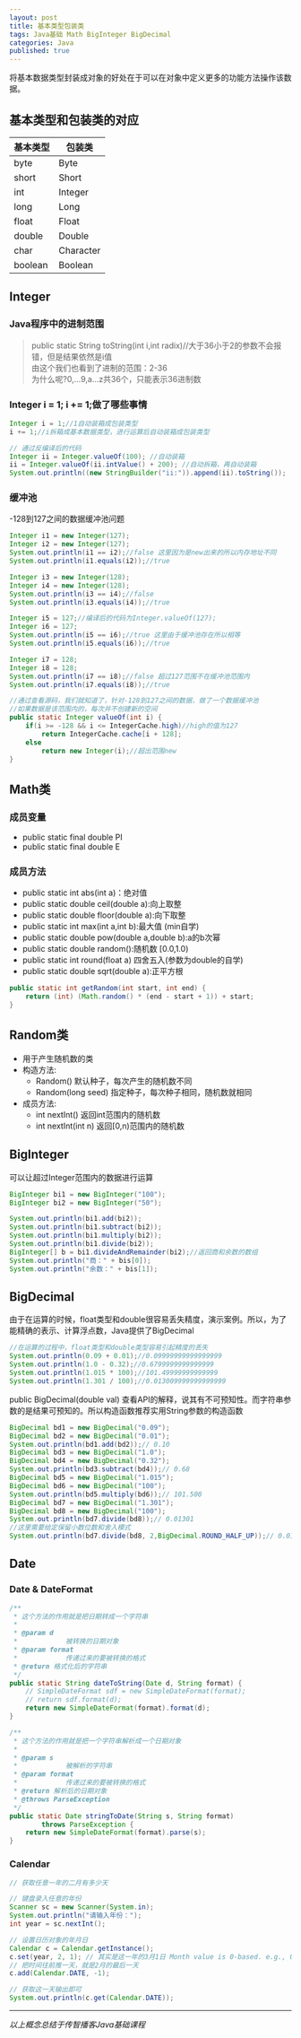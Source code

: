 ```yaml
---  
layout: post  
title: 基本类型包装类  
tags: Java基础 Math BigInteger BigDecimal  
categories: Java  
published: true  
---  
```


将基本数据类型封装成对象的好处在于可以在对象中定义更多的功能方法操作该数据。

## 基本类型和包装类的对应

| 基本类型 |  包装类   |
|----------|-----------|
| byte     | Byte      |
| short    | Short     |
| int      | Integer   |
| long     | Long      |
| float    | Float     |
| double   | Double    |
| char     | Character |
| boolean  | Boolean   |

## Integer

### Java程序中的进制范围

> public static String toString(int i,int radix)//大于36小于2的参数不会报错，但是结果依然是i值  
> 由这个我们也看到了进制的范围：2-36  
> 为什么呢?0,...9,a...z共36个，只能表示36进制数  

### Integer i = 1; i += 1;做了哪些事情

```java
Integer i = 1;//1自动装箱成包装类型
i += 1;//i拆箱成基本数据类型，进行运算后自动装箱成包装类型

// 通过反编译后的代码
Integer ii = Integer.valueOf(100); //自动装箱
ii = Integer.valueOf(ii.intValue() + 200); //自动拆箱，再自动装箱
System.out.println((new StringBuilder("ii:")).append(ii).toString());
```

### 缓冲池

-128到127之间的数据缓冲池问题

```java
Integer i1 = new Integer(127);
Integer i2 = new Integer(127);
System.out.println(i1 == i2);//false 这里因为是new出来的所以内存地址不同
System.out.println(i1.equals(i2));//true

Integer i3 = new Integer(128);
Integer i4 = new Integer(128);
System.out.println(i3 == i4);//false
System.out.println(i3.equals(i4));//true

Integer i5 = 127;//编译后的代码为Integer.valueOf(127);
Integer i6 = 127;
System.out.println(i5 == i6);//true 这里由于缓冲池存在所以相等
System.out.println(i5.equals(i6));//true

Integer i7 = 128;
Integer i8 = 128;
System.out.println(i7 == i8);//false 超过127范围不在缓冲池范围内
System.out.println(i7.equals(i8));//true

//通过查看源码，我们就知道了，针对-128到127之间的数据，做了一个数据缓冲池
//如果数据是该范围内的，每次并不创建新的空间
public static Integer valueOf(int i) {
    if(i >= -128 && i <= IntegerCache.high)//high的值为127
        return IntegerCache.cache[i + 128];
    else
        return new Integer(i);//超出范围new
}
```

## Math类

### 成员变量

* public static final double PI
* public static final double E

### 成员方法

* public static int abs(int a)：绝对值
* public static double ceil(double a):向上取整
* public static double floor(double a):向下取整
* public static int max(int a,int b):最大值 (min自学)
* public static double pow(double a,double b):a的b次幂
* public static double random():随机数 [0.0,1.0)
* public static int round(float a) 四舍五入(参数为double的自学)
* public static double sqrt(double a):正平方根

```java
public static int getRandom(int start, int end) {
	return (int) (Math.random() * (end - start + 1)) + start;
}
```

## Random类

* 用于产生随机数的类
* 构造方法:
	- Random() 默认种子，每次产生的随机数不同
	- Random(long seed) 指定种子，每次种子相同，随机数就相同
* 成员方法:
	- int nextInt() 返回int范围内的随机数
	- int nextInt(int n) 返回[0,n)范围内的随机数


## BigInteger

可以让超过Integer范围内的数据进行运算

```java
BigInteger bi1 = new BigInteger("100");
BigInteger bi2 = new BigInteger("50");

System.out.println(bi1.add(bi2));
System.out.println(bi1.subtract(bi2));
System.out.println(bi1.multiply(bi2));
System.out.println(bi1.divide(bi2));
BigInteger[] b = bi1.divideAndRemainder(bi2);//返回商和余数的数组
System.out.println("商：" + bis[0]);
System.out.println("余数：" + bis[1]);
```

## BigDecimal

由于在运算的时候，float类型和double很容易丢失精度，演示案例。所以，为了能精确的表示、计算浮点数，Java提供了BigDecimal

```java
//在运算的过程中，float类型和double类型容易引起精度的丢失
System.out.println(0.09 + 0.01);//0.09999999999999999
System.out.println(1.0 - 0.32);//0.6799999999999999
System.out.println(1.015 * 100);//101.49999999999999
System.out.println(1.301 / 100);//0.013009999999999999
```

public BigDecimal(double val) 查看API的解释，说其有不可预知性。而字符串参数的是结果可预知的。所以构造函数推荐实用String参数的构造函数 

```java
BigDecimal bd1 = new BigDecimal("0.09");
BigDecimal bd2 = new BigDecimal("0.01");
System.out.println(bd1.add(bd2));// 0.10
BigDecimal bd3 = new BigDecimal("1.0");
BigDecimal bd4 = new BigDecimal("0.32");
System.out.println(bd3.subtract(bd4));// 0.68
BigDecimal bd5 = new BigDecimal("1.015");
BigDecimal bd6 = new BigDecimal("100");
System.out.println(bd5.multiply(bd6));// 101.500
BigDecimal bd7 = new BigDecimal("1.301");
BigDecimal bd8 = new BigDecimal("100");
System.out.println(bd7.divide(bd8));// 0.01301
//这里需要给定保留小数位数和舍入模式
System.out.println(bd7.divide(bd8, 2,BigDecimal.ROUND_HALF_UP));// 0.01 
```

## Date

### Date & DateFormat

```java
/**
 * 这个方法的作用就是把日期转成一个字符串
 * 
 * @param d
 *            被转换的日期对象
 * @param format
 *            传递过来的要被转换的格式
 * @return 格式化后的字符串
 */
public static String dateToString(Date d, String format) {
	// SimpleDateFormat sdf = new SimpleDateFormat(format);
	// return sdf.format(d);
	return new SimpleDateFormat(format).format(d);
}

/**
 * 这个方法的作用就是把一个字符串解析成一个日期对象
 * 
 * @param s
 *            被解析的字符串
 * @param format
 *            传递过来的要被转换的格式
 * @return 解析后的日期对象
 * @throws ParseException
 */
public static Date stringToDate(String s, String format)
		throws ParseException {
	return new SimpleDateFormat(format).parse(s);
}
```

### Calendar

```java
// 获取任意一年的二月有多少天

// 键盘录入任意的年份
Scanner sc = new Scanner(System.in);
System.out.println("请输入年份：");
int year = sc.nextInt();

// 设置日历对象的年月日
Calendar c = Calendar.getInstance();
c.set(year, 2, 1); // 其实是这一年的3月1日 Month value is 0-based. e.g., 0 for January.
// 把时间往前推一天，就是2月的最后一天
c.add(Calendar.DATE, -1);

// 获取这一天输出即可
System.out.println(c.get(Calendar.DATE));
```

----------

*以上概念总结于传智播客Java基础课程*